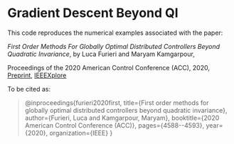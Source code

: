 # Gradient Descent Beyond QI
This code reproduces the numerical examples associated with the paper:

*First Order Methods For Globally Optimal Distributed Controllers Beyond Quadratic Invariance*, by Luca Furieri and  Maryam Kamgarpour,

Proceedings of the 2020 American Control Conference (ACC), 2020, [Preprint](https://arxiv.org/abs/1909.10999), [IEEEXplore](https://ieeexplore.ieee.org/abstract/document/9147358)


To be cited as:

> @inproceedings{furieri2020first,
>  title={First order methods for globally optimal distributed controllers beyond quadratic invariance},
>  author={Furieri, Luca and Kamgarpour, Maryam},
>  booktitle={2020 American Control Conference (ACC)},
>  pages={4588--4593},
>  year={2020},
>  organization={IEEE}
>}
